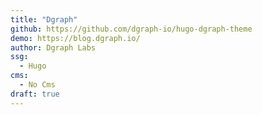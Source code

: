 ```yaml
---
title: "Dgraph"
github: https://github.com/dgraph-io/hugo-dgraph-theme
demo: https://blog.dgraph.io/
author: Dgraph Labs
ssg:
  - Hugo
cms:
  - No Cms
draft: true
---
```

